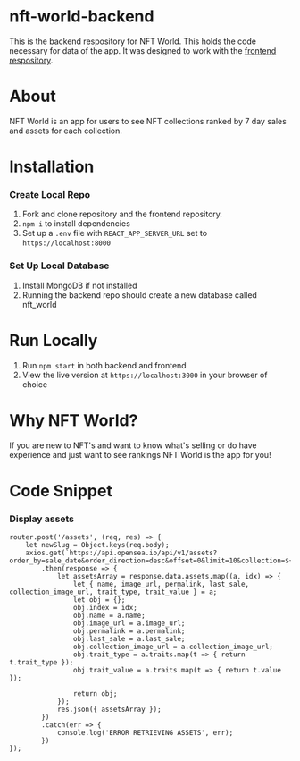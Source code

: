 # nft-world-backend

This is the backend respository for NFT World. This holds the code necessary for data of the app. It was designed to work with the [frontend respository](https://github.com/kawaharm/nft-world-frontend). 

# About
NFT World is an app for users to see NFT collections ranked by 7 day sales and assets for each collection. 

# Installation 
### Create Local Repo
1. Fork and clone repository and the frontend repository.
2. `npm i` to install dependencies
3. Set up a `.env` file with `REACT_APP_SERVER_URL` set to `https://localhost:8000`

### Set Up Local Database
1. Install MongoDB if not installed 
2. Running the backend repo should create a new database called nft_world 

# Run Locally
1. Run `npm start` in both backend and frontend 
2. View the live version at `https://localhost:3000` in your browser of choice

# Why NFT World?
If you are new to NFT's and want to know what's selling or do have experience and just want to see rankings NFT World is the app for you!

# Code Snippet
### Display assets
```
router.post('/assets', (req, res) => {
    let newSlug = Object.keys(req.body);
    axios.get(`https://api.opensea.io/api/v1/assets?order_by=sale_date&order_direction=desc&offset=0&limit=10&collection=${newSlug}`)
        .then(response => {
            let assetsArray = response.data.assets.map((a, idx) => {
                let { name, image_url, permalink, last_sale, collection_image_url, trait_type, trait_value } = a;
                let obj = {};
                obj.index = idx;
                obj.name = a.name;
                obj.image_url = a.image_url;
                obj.permalink = a.permalink;
                obj.last_sale = a.last_sale;
                obj.collection_image_url = a.collection_image_url;
                obj.trait_type = a.traits.map(t => { return t.trait_type });
                obj.trait_value = a.traits.map(t => { return t.value });

                return obj;
            });
            res.json({ assetsArray });
        })
        .catch(err => {
            console.log('ERROR RETRIEVING ASSETS', err);
        })
});
```